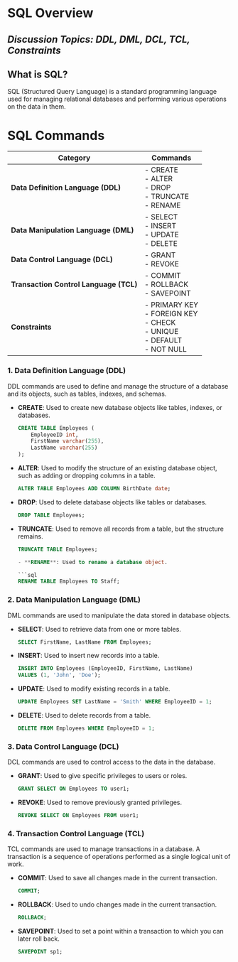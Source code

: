 # SQL Overview

## *Discussion Topics: DDL, DML, DCL, TCL, Constraints*

## What is SQL?
SQL (Structured Query Language) is a standard programming language used for managing relational databases and performing various operations on the data in them.

# SQL Commands

| **Category**                        | **Commands**                                                |
|-------------------------------------|-------------------------------------------------------------|
| **Data Definition Language (DDL)**  | - CREATE<br>- ALTER<br>- DROP<br>- TRUNCATE<br>- RENAME     |
| **Data Manipulation Language (DML)**| - SELECT<br>- INSERT<br>- UPDATE<br>- DELETE                |
| **Data Control Language (DCL)**     | - GRANT<br>- REVOKE                                         |
| **Transaction Control Language (TCL)**| - COMMIT<br>- ROLLBACK<br>- SAVEPOINT                     |
| **Constraints**                     | - PRIMARY KEY<br>- FOREIGN KEY<br>- CHECK<br>- UNIQUE<br>- DEFAULT<br>- NOT NULL |

### 1. **Data Definition Language (DDL)**
DDL commands are used to define and manage the structure of a database and its objects, such as tables, indexes, and schemas.

- **CREATE**: Used to create new database objects like tables, indexes, or databases.
  ```sql
  CREATE TABLE Employees (
      EmployeeID int,
      FirstName varchar(255),
      LastName varchar(255)
  );

- **ALTER**: Used to modify the structure of an existing database object, such as adding or dropping columns in a table.

  ```sql
  ALTER TABLE Employees ADD COLUMN BirthDate date;

- **DROP**: Used to delete database objects like tables or databases.

  ```sql
  DROP TABLE Employees;

- **TRUNCATE**: Used to remove all records from a table, but the structure remains.

  ```sql
  TRUNCATE TABLE Employees;

  - **RENAME**: Used to rename a database object.

  ```sql
  RENAME TABLE Employees TO Staff;


### 2. **Data Manipulation Language (DML)**
DML commands are used to manipulate the data stored in database objects.

- **SELECT**: Used to retrieve data from one or more tables.
  ```sql
  SELECT FirstName, LastName FROM Employees;

- **INSERT**: Used to insert new records into a table.
  ```sql
  INSERT INTO Employees (EmployeeID, FirstName, LastName)
  VALUES (1, 'John', 'Doe');

- **UPDATE**: Used to modify existing records in a table.
  ```sql
  UPDATE Employees SET LastName = 'Smith' WHERE EmployeeID = 1;

- **DELETE**: Used to delete records from a table.
  ```sql
  DELETE FROM Employees WHERE EmployeeID = 1;


### 3. **Data Control Language (DCL)**
DCL commands are used to control access to the data in the database.

- **GRANT**: Used to give specific privileges to users or roles.
  ```sql
  GRANT SELECT ON Employees TO user1;

- **REVOKE**: Used to remove previously granted privileges.
  ```sql
  REVOKE SELECT ON Employees FROM user1;


### 4. **Transaction Control Language (TCL)**
TCL commands are used to manage transactions in a database. A transaction is a sequence of operations performed as a single logical unit of work.

- **COMMIT**: Used to save all changes made in the current transaction.
  ```sql
  COMMIT;

- **ROLLBACK**: Used to undo changes made in the current transaction.
  ```sql
  ROLLBACK;


- **SAVEPOINT**: Used to set a point within a transaction to which you can later roll back.
  ```sql
  SAVEPOINT sp1;




